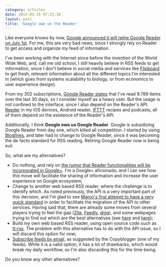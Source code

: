 ```yaml
---
category: articles
date: 2013-03-15 07:21:10
layout: post
title: 'Google owe us the Reader'
---
```


<p>Like everyone knows by now, <a href="http://googlereader.blogspot.pt/2013/03/powering-down-google-reader.html">Google announced it will retire Google Reader on July 1st</a>. For me, this are very bad news, since I strongly rely on Reader to get access and organize my feed of information.</p>

<p>I've been working with the Internet since before the invention of the World Wide Web, and, call me old school, I still heavily believe in RSS feeds to get information, since I don't believe in social media and services like <a href="http://flipboard.com">Flipboard</a> to get fresh, relevant information about all the different topics I'm interested in (which goes from systems scalability to biology, or from economics to user experience design).</p>

<p>From my 302 subscriptions, <a href="https://www.google.com/reader/view/#trends-page">Google Reader states</a> that I've read 9.789 items over the last 30 days, so I consider myself as a heavy user. But the usage is not confined to the interface, since I also depend on the Reader's API. <a href="http://reederapp.com">Reeder</a> in my iOS devices, Android reader, <a href="http://ifttt.com">IFTTT</a> recipes and podcasts, all of them depend on the existence of the Reader's API.</p>

<p>Additionally, I think <strong>Google owe us Google Reader</strong>. Google is subsidizing Google Reader from day one, which killed all competition. I started by using <a href="http://bloglines.com">Bloglines</a>, and later had to change to Google Reader, since it was becoming the de facto standard for RSS reading. Retiring Google Reader now is being evil.</p>

<p>So, what are my alternatives?</p>

<ul>
  <li>Do nothing, and rely on <a href="http://arstechnica.com/business/2013/03/google-reader-will-rise-again-as-part-of-google/">the rumor that Reader functionalities will be incorporated in Google+</a>. I'm a Google+ aficionado, and I can see how this move will facilitate the sharing of information and increase the user experience on Google ecosystem;</li>
  <li>Change to another web based RSS reader, where the challenge is to identify which. As noted previously, the API is a very important part of this decision, and I'm glad to see <a href="http://www.marco.org/2013/03/14/baby-steps-replacing-google-reader">Marco's first attempt to have a very quick standard</a> in order to facilitate the migration of the API to other services. Having said that, there are already some moves from several players trying to feel the gap (<a href="http://blog.zite.com/2013/03/14/google-reader-is-dead-so-we-rebuilt-it-for-you-in-zite-in-six-hours/">Zite</a>, <a href="http://blog.feedly.com/2013/03/14/google-reader/">Feedly</a>, <a href="http://blog.digg.com/post/45355701332/were-building-a-reader">digg</a>), and some webpages trying to find out which are the best alternatives (see <a href="http://www.replacereader.com/">here</a> and <a href="http://ginicharts.com/google-reader-alternatives">here</a>);</li>
  <li>Build my own web based RSS reader, using open source code such as <a href="http://tt-rss.org/">tt-rss</a>. The problem with this alternative has to do with the API issue, so I will discard this option for now;<br /></li>
  <li><a href="http://www.copyblogger.com/google-reader-alternatives/">Subscribe feeds by email</a>, as suggested by the Copyblogger (one of my feeds). While it is a valid option, it has a lot of drawbacks, which would break my daily workflow, so I'm also discarding this for the time being.</li>
</ul>

<p>Do you know any other alternatives?</p>
